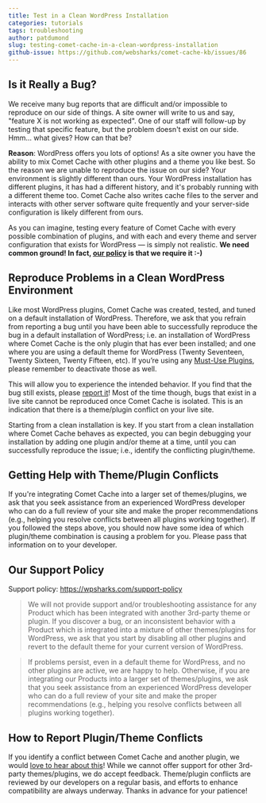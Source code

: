```yaml
---
title: Test in a Clean WordPress Installation
categories: tutorials
tags: troubleshooting
author: patdumond
slug: testing-comet-cache-in-a-clean-wordpress-installation
github-issue: https://github.com/websharks/comet-cache-kb/issues/86
---
```


## Is it Really a Bug?

We receive many bug reports that are difficult and/or impossible to reproduce on our side of things. A site owner will write to us and say, "feature X is not working as expected". One of our staff will follow-up by testing that specific feature, but the problem doesn't exist on our side. Hmm... what gives? How can that be?

**Reason**: WordPress offers you lots of options! As a site owner you have the ability to mix Comet Cache with other plugins and a theme you like best. So the reason we are unable to reproduce the issue on our side? Your environment is slightly different than ours. Your WordPress installation has different plugins, it has had a different history, and it's probably running with a different theme too. Comet Cache also writes cache files to the server and interacts with other server software quite frequently and your server-side configuration is likely different from ours.

As you can imagine, testing every feature of Comet Cache with every possible combination of plugins, and with each and every theme and server configuration that exists for WordPress — is simply not realistic. **We need common ground! In fact, [our policy](https://wpsharks.com/support-policy) is that we require it :-)**

## Reproduce Problems in a Clean WordPress Environment

Like most WordPress plugins, Comet Cache was created, tested, and tuned on a default installation of WordPress. Therefore, we ask that you refrain from reporting a bug until you have been able to successfully reproduce the bug in a default installation of WordPress; i.e. an installation of WordPress where Comet Cache is the only plugin that has ever been installed; and one where you are using a default theme for WordPress (Twenty Seventeen, Twenty Sixteen, Twenty Fifteen, etc). If you’re using any [Must-Use Plugins](http://codex.wordpress.org/Must_Use_Plugins), please remember to deactivate those as well.

This will allow you to experience the intended behavior. If you find that the bug still exists, please [report it](/support/)! Most of the time though, bugs that exist in a live site cannot be reproduced once Comet Cache is isolated. This is an indication that there is a theme/plugin conflict on your live site.

Starting from a clean installation is key. If you start from a clean installation where Comet Cache behaves as expected, you can begin debugging your installation by adding one plugin and/or theme at a time, until you can successfully reproduce the issue; i.e., identify the conflicting plugin/theme.

## Getting Help with Theme/Plugin Conflicts

If you're integrating Comet Cache into a larger set of themes/plugins, we ask that you seek assistance from an experienced WordPress developer who can do a full review of your site and make the proper recommendations (e.g., helping you resolve conflicts between all plugins working together). If you followed the steps above, you should now have some idea of which plugin/theme combination is causing a problem for you. Please pass that information on to your developer.

## Our Support Policy

Support policy: <https://wpsharks.com/support-policy>

> We will not provide support and/or troubleshooting assistance for any Product which has been integrated with another 3rd-party theme or plugin. If you discover a bug, or an inconsistent behavior with a Product which is integrated into a mixture of other themes/plugins for WordPress, we ask that you start by disabling all other plugins and revert to the default theme for your current version of WordPress.

> If problems persist, even in a default theme for WordPress, and no other plugins are active, we are happy to help. Otherwise, if you are integrating our Products into a larger set of themes/plugins, we ask that you seek assistance from an experienced WordPress developer who can do a full review of your site and make the proper recommendations (e.g., helping you resolve conflicts between all plugins working together).

## How to Report Plugin/Theme Conflicts

If you identify a conflict between Comet Cache and another plugin, we would [love to hear about this](/support/)! While we cannot offer support for other 3rd-party themes/plugins, we do accept feedback. Theme/plugin conflicts are reviewed by our developers on a regular basis, and efforts to enhance compatibility are always underway. Thanks in advance for your patience!
